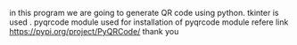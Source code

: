 in this program we are going to generate QR code using python.
tkinter is used .
pyqrcode module used
for installation of pyqrcode module refere link https://pypi.org/project/PyQRCode/
thank you

